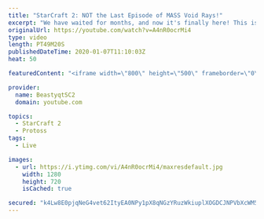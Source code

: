 ```yaml
---
title: "StarCraft 2: NOT the Last Episode of MASS Void Rays!"
excerpt: "We have waited for months, and now it's finally here! This is the VOID RAYS to GRANDMASTER series! With the new balance changes to speedy Void Rays in the latest patch, we can now begin the series right! At this point in the series, we are introducing other units into the composition to make the games"
originalUrl: https://youtube.com/watch?v=A4nR0ocrMi4
type: video
length: PT49M20S
publishedDateTime: 2020-01-07T11:10:03Z
heat: 50

featuredContent: "<iframe width=\"800\" height=\"500\" frameborder=\"0\" src=\"https://www.youtube.com/embed/A4nR0ocrMi4\" allow=\"accelerometer; autoplay; encrypted-media; gyroscope; picture-in-picture\" allowfullscreen></iframe>"

provider:
  name: BeastyqtSC2
  domain: youtube.com

topics:
  - StarCraft 2
  - Protoss
tags:
  - Live

images:
  - url: https://i.ytimg.com/vi/A4nR0ocrMi4/maxresdefault.jpg
    width: 1280
    height: 720
    isCached: true

secured: "k4Lw8E0pjqNeG4vet62ItyEA0NPy1pX8qNGzYRuzWkiuplXOGDCJNPVbXcWM5bx/nMcYtX8Gzi6OXI6plJOb42VJa/oGmTzSiRYC8z+cEzDzP9tAHM7u0QDg9B0S84UfUmDsbHdQt7ZCuyEHs9rR7evPG9ezRTxrgDwfTxhSKeJ9Nedz9uYifF5BRABIuApOiUU18SlfRCpeaYfbsNPK0L/+5H9DvZE+jQkbrHVI6BoL+qO4/MvB7q/xw9VwnxQeQj2IwsTZDAKp6bkBgIRLESJQ7H7Ch7a1LW7pdWwDGK6qvfkWVJ1M/XPD+2cJNwYhNjGbRwF82yqb9VU69iODCT0qHL8tswLUyaakmcWEFMQJJMXLZdPgkFWu3pjDQcQ7c2Z9R36fZO/LOvDrr9Da48RnYC+Ts/PWkVpkSIgaksw=;5nPBheD0iRaI8tk7rB7c7Q=="
---
```


